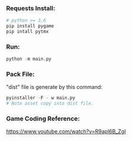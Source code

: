 ### Requests Install:

```python
# python >= 3.6
pip install pygame
pip intall pytmx
```



### Run:

```python
python -m main.py
```



### Pack File:

"dist" file is generate by this command:

```python
pyinstaller -F - w main.py
# Note asset copy into dist file.
```



### Game Coding Reference:

https://www.youtube.com/watch?v=R9apl6B_ZgI

